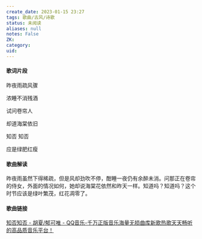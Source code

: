 ```yaml
---
create_date: 2023-01-15 23:27
tags: 歌曲/古风/诗歌
status: 未阅读 
aliases: null
notes: False
ZK: 
category: 
uid: 
---
```



#### 歌词片段

昨夜雨疏风骤

浓睡不消残酒

试问卷帘人

却道海棠依旧

知否 知否

应是绿肥红瘦

#### 歌曲解读

昨夜雨虽然下得稀疏，但是风却劲吹不停，酣睡一夜仍有余醉未消。问那正在卷帘的侍女，外面的情况如何，她却说海棠花依然和昨天一样。知道吗？知道吗？这个时节应该是绿叶繁茂，红花凋零了。


#### 歌曲链接

[知否知否 - 胡夏/郁可唯 - QQ音乐-千万正版音乐海量无损曲库新歌热歌天天畅听的高品质音乐平台！](https://y.qq.com/n/ryqq/songDetail/002krvKI4Jgvq9)